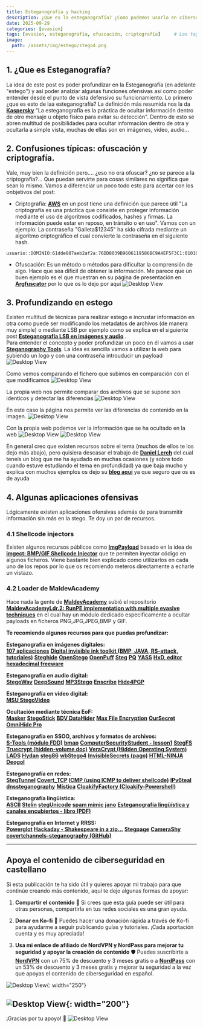 ```yaml
---
title: Esteganografía y hacking
description: ¿Que es la esteganografía? ¿Como podemos usarlo en ciberseguridad?
date: 2025-09-29
categories: [evasion]
tags: [evasion, esteganografía, ofuscación, criptografía]     # Los tags deben estar siempre en minúsculas.
image:
  path: /assets/img/estego/stego4.png
---
```


## 1. ¿Que es Esteganografía?
La idea de este post es poder profundizar en la Esteganografía (en adelante "estego") y así poder analziar algunas funciones ofensivas así como poder entender desde el punto de vista defensivo su funcionamiento. Lo primero ¿que es esto de laa esteganografía? La definición más resumida nos la da [**Kaspersky**](https://latam.kaspersky.com/resource-center/definitions/what-is-steganography?srsltid=AfmBOoqmvmrnOcsevn2LeCWEAD81hj2u8rZ82sEs49tZB8wgNKtal5EN&utm_source=affiliate&utm_medium=cpa&utm_campaign=es-LA_Affiliate_acq_ona_afm__all_b2c_awin_affiliatelink________&aw_affid=1858990&awc=22032_1758546067_63b2748c929d7ce57b887445c70eb834) "La esteganografía es la práctica de ocultar información dentro de otro mensaje u objeto físico para evitar su detección". Dentro de esto se abren multitud de posibilidades para ocultar información dentro de otra y ocultarla a simple vista, muchas de ellas son en imágenes, video, audio...


## 2. Confusiones típicas: ofuscación y criptografía.
Vale, muy bien la definición pero.... ¿eso no era ofuscar? ¿no se parece a la criptografía?... Que puedan servirte para cosas similares no significa que sean lo mismo. Vamos a diferenciar un poco todo esto para acertar con los onbjetivos del post:
- Criptografía: [**AWS**](https://aws.amazon.com/es/what-is/cryptography/) en un post tiene una definición que parece útil "La criptografía es una práctica que consiste en proteger información mediante el uso de algoritmos codificados, hashes y firmas. La información puede estar en reposo, en tránsito o en uso". Vamos con un ejemplo:
La contraseña "Galleta$12345" ha sido cifrada mediante un algoritmo criptográfico el cual convierte la contraseña en el siguiente hash.

```text
usuario::DOMINIO:61dde887aeb2af2a:76DD8039B9606119586BC9A4EF5F3C1:010100000000000080C0653150DE09D20107929B9D6080F5BB000000000200080053004D004200330001001E00570049004E002D0056005600400140053004D00420033002E006C006F00630061006C0003001E00570049004E002D005600560053004D00420033002E006C006F0063006100070008008
```

- Ofuscación: Es un método o métodos para dificultar la comprensión de algo. Hace que sea dificil de obtener la información. Me parece que un buen ejemplo es el que muestran en su página de presentación en  [**Argfuscator**](https://argfuscator.net/about.html) por lo que os lo dejo por aquí
![Desktop View](/assets/img/estego/argfuscator.svg)

## 3. Profundizando en estego
Existen multitud de técnicas para realizar estego e incrustar información en otra como puede ser modificando los metadatos de archivos (de manera muy simple) o mediante LSB por ejemplo como se explica en el siguiente post [**Esteganografía LSB en imágenes y audio**](https://daniellerch.me/stego/intro/lsb-es/) . <br>
Para entender el concepto y poder profundizar un poco en él vamos a usar [**Steganography Tools**](https://futureboy.us/stegano/). La idea es sencilla vamos a utilizar la web para subiendo un logo y con una contraseña introuducir un payload
![Desktop View](/assets/img/estego/estego1.png)

Como vemos comparando el fichero que subimos en comparación con el que modificamos 
![Desktop View](/assets/img/estego/stego2.png)

La propia web nos permite comparar dos archivos que se supone son identicos y detectar las diferencias
![Desktop View](/assets/img/estego/stego3.png)

En este caso la página nos permite ver las diferencias de contenido en la imagen. 
![Desktop View](/assets/img/estego/stego4.png)

Con la propia web podemos ver la información que se ha ocultado en la web
![Desktop View](/assets/img/estego/stego5.png)
![Desktop View](/assets/img/estego/stego6.png)

En general creo que existen recursos sobre el tema (muchos de ellos te los dejo más abajo), pero quisiera descasar el trabajo de [**Daniel Lerch**](https://www.linkedin.com/in/daniellerch/) del cual teneís un blog que me ha ayudado en muchas ocasiones (y sobre todo cuando estuve estudiando el tema en profundidad) ya que baja mucho y explica con muchos ejemplos os dejo su [**blog aquí**](https://daniellerch.me/index-es/) ya que seguro que os es de ayuda

## 4. Algunas aplicaciones ofensivas
Lógicamente existen aplicaciones ofensivas además de para transmitir información sin más en la stego. Te doy un par de recursos. 

### 4.1 Shellcode injectors
Existen algunos recursos públicos como [**ImgPayload**](https://github.com/CyberSecurityUP/ImgPayload) basado en la idea de [**imgect: BMP/GIF Shellcode Injector**](https://github.com/0xZDH/imgect) que te permiten inyectar código en algunos ficheros. Viene bastante bien explicado como utilizarlos en cada uno de los repos por lo que os recomiendo meteros directamente a echarle un vistazo.

### 4.2 Loader de MaldevAcademy
Hace nada la gente de [**MaldevAcademy**](https://maldevacademy.com/) subió el repositorio [**MaldevAcademyLdr.2: RunPE implementation with multiple evasive techniques**](https://github.com/Maldev-Academy/MaldevAcademyLdr.2?tab=readme-ov-file) en el cual hay un módulo dedicado especificamente a ocultar payloads en ficheros PNG,JPG,JPEG,BMP y GIF.




**Te recomiendo algunos recursos para que puedas profundizar:**

**Esteganografía en imágenes digitales:** <br>
[**107 aplicaciones**](http://www.jjtc.com/Steganography/tools.html)
[**Digital invisible ink toolkit (BMP, JAVA, RS-attack, tutoriales)**](http://diit.sourceforge.net/)
[**Steghide**](http://steghide.sourceforge.net/)
[**OpenStego**](https://www.openstego.com/)
[**OpenPuff**](https://embeddedsw.net/OpenPuff_Steganography_Home.html)
[**Steg**](http://steg.drupalgardens.com/)
[**PQ**](http://dde.binghamton.edu/download/pq/)
[**YASS**](http://www.ws.binghamton.edu/fridrich/Research/yass_attack.pdf)
[**HxD, editor hexadecimal freeware**](https://mh-nexus.de/en/hxd/)
<br>

**Esteganografía en audio digital:** <br>
[**StegoWav**](https://packetstormsecurity.com/files/21655/stegowav.zip.html)
[**DeepSound**](http://jpinsoft.net/DeepSound/)
[**MP3Stego**](https://www.petitcolas.net/steganography/mp3stego/)
[**Enscribe**](https://www.coppercloudmusic.com/enscribe/)
[**Hide4PGP**](http://www.heinz-repp.onlinehome.de/Hide4PGP.htm)
<br>

**Esteganografía en vídeo digital:** <br>
[**MSU StegoVideo**](http://compression.ru/video/stego_video/index_en.html)
<br>

**Ocultación mediante técnica EoF:** <br>
[**Masker**](http://softpuls.weebly.com/)
[**StegoStick**](http://stegostick.sourceforge.net)
[**BDV DataHider**](http://www.bdvnotepad.com/products/bdv-datahider/)
[**Max File Encryption**](https://max-file-encryption.informer.com/)
[**OurSecret**](http://www.securekit.net/oursecret.html)
[**OmniHide Pro**](https://omnihide.com/)
<br>

**Esteganografía en SSOO, archivos y formatos de archivos:** <br>
[**S-Tools (módulo FDD)**](http://www.ljudmila.org/matej/privacy/kripto/stegodl.html)
[**bmap**](http://dl.packetstormsecurity.net/linux/security/bmap-1.0.17.tar.gz)
[**ComputerSecurityStudent - lesson1**](https://www.computersecuritystudent.com/FORENSICS/HIDING/lesson1/index.html)
[**StegFS**](https://github.com/albinoloverats/stegfs)
[**Truecrypt (hidden-volume doc)**](https://www.truecrypt71a.com/documentation/plausible-deniability/hidden-volume/)
[**VeraCrypt (Hidden Operating System)**](https://www.veracrypt.fr/en/VeraCrypt%20Hidden%20Operating%20System.html)
[**LADS**](https://www.aldeid.com/wiki/LADS)
[**Hydan**](https://www.autistici.org/crypto/index.php/remository/Steganography/linux/hydan-0.13-(linux)/)
[**steg86**](https://crates.io/crates/steg86)
[**wbStego4**](http://www.bailer.at/wbstego/pr_4ix0.htm)
[**InvisibleSecrets (pago)**](https://www.east-tec.com/invisiblesecrets/steganography-software/)
[**HTML-NINJA**](https://github.com/ephreet/html-ninja)
[**Deogol**](https://hord.ca/projects/deogol/intro.html)
<br>

**Esteganografía en redes:** <br>
[**StegTunnel**](https://sourceforge.net/projects/steg-tunnel/)
[**Covert_TCP**](https://dunnesec.wordpress.com/2014/12/10/covert_tcp-file-transfer-for-linux/)
[**ICMP (using ICMP to deliver shellcode)**](https://blog.romanrii.com/using-icmp-to-deliver-shellcode)
[**IPv6teal**](https://github.com/christophetd/IPv6teal)
[**dnssteganography**](https://github.com/adamcritchley/dnssteganography)
[**Mística**](https://github.com/IncideDigital/Mistica)
[**CloakifyFactory (Cloakify-Powershell)**](https://github.com/dumpsterfirevip/Cloakify-Powershell)
<br>

**Esteganografía lingüística:** <br>
[**ASCII**](http://pictureworthsthousandwords.appspot.com/)
[**Stelin**](http://stelin.sourceforge.net/)
[**stegUnicode**](https://github.com/mindcrypt/stegUnicode)
[**spam mimic**](https://www.spammimic.com/)
[**jano**](https://github.com/mindcrypt/jano)
[**Esteganografía lingüística y canales encubiertos - libro (PDF)**](https://github.com/mindcrypt/libros/blob/master/Esteganograf%C3%ADa%20ling%C3%BC%C3%ADstica%20y%20canales%20encubiertos%20-%20libro.pdf)
<br>

**Esteganografía en Internet y RRSS:** <br>
[**Powerglot**](https://github.com/mindcrypt/powerglot)
[**Hackaday - Shakespeare in a zip...**](https://hackaday.com/2018/11/07/shakespeare-in-a-zip-in-a-rar-hidden-in-an-image-on-twitter/)
[**Stegpage**](https://sourceforge.net/projects/stegpage/)
[**CameraShy**](https://sourceforge.net/projects/camerashy/)
[**covertchannels-steganography (GitHub)**](https://github.com/mindcrypt/covertchannels-steganography)
<br>



---
## Apoya el contenido de ciberseguridad en castellano

Si esta publicación te ha sido útil y quieres apoyar mi trabajo para que continúe creando más contenido, aquí te dejo algunas formas de apoyar:

1. **Compartir el contenido**  📲
   Si crees que esta guía puede ser útil para otras personas, compartirla en tus redes sociales es una gran ayuda. 

2. **Donar en Ko-fi**  💖
   Puedes hacer una donación rápida a través de Ko-fi para ayudarme a seguir publicando guías y tutoriales. ¡Cada aportación cuenta y es muy apreciada! 

   <script type='text/javascript' src='https://storage.ko-fi.com/cdn/widget/Widget_2.js'></script><script type='text/javascript'>kofiwidget2.init('Apoya este contenido!', '#455d85', 'A0A41BO608');kofiwidget2.draw();</script> 
3. **Usa mi enlace de afiliado de NordVPN y NordPass para mejorar tu seguridad y apoyar la creación de contenido**  🛡️
   Puedes suscribirte a [**NordVPN**](https://go.nordvpn.net/aff_c?offer_id=15&aff_id=132246&url_id=902) con un 75% de descuento y 3 meses gratis o a [**NordPass**](https://nordpass.com/special/?utm_medium=affiliate&utm_term&utm_content&utm_campaign=off488&utm_source=aff132246&aff_free) con un 53% de descuento y 3 meses gratis y mejorar tu seguridad a la vez que apoyas el contenido de ciberseguridad en español. <br>
   
![Desktop View](/assets/img/Nordvpn/logonordvpn.png){: width="250"}

![Desktop View](/assets/img/Nordvpn/logonordpass.png){: width="200"}
---

¡Gracias por tu apoyo! 🙏
![Desktop View](/assets/img/banner.png) <br>
